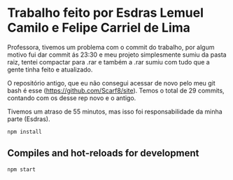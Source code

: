 # Trabalho feito por Esdras Lemuel Camilo e Felipe Carriel de Lima


Professora, tivemos um problema com o commit do trabalho, por algum motivo fui dar commit ás 23:30 e meu projeto simplesmente sumiu da pasta raiz, tentei compactar para .rar e também a .rar sumiu com tudo que a gente tinha feito e atualizado.

O repositório antigo, que eu não consegui acessar de novo pelo meu git bash é esse (https://github.com/Scarf8/site). Temos o total de 29 commits, contando com os desse rep novo e o antigo. 

Tivemos um atraso de 55 minutos, mas isso foi responsabilidade da minha parte (Esdras).


```
npm install

```

## Compiles and hot-reloads for development

```
npm start
```


